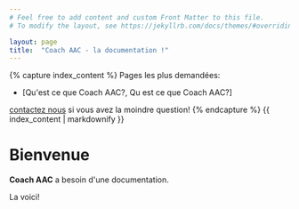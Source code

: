 ```yaml
---
# Feel free to add content and custom Front Matter to this file.
# To modify the layout, see https://jekyllrb.com/docs/themes/#overriding-theme-defaults

layout: page
title:  "Coach AAC - la documentation !"
---
```

{% capture index_content %}
Pages les plus demandées:

* [Qu'est ce que Coach AAC?, Qu est ce que Coach AAC?]


[contactez nous](mailto:equipe@coachaac.com) si vous avez la moindre question!
{% endcapture %}
{{ index_content | markdownify }}

# Bienvenue

**Coach AAC** a besoin d'une documentation.

La voici!
